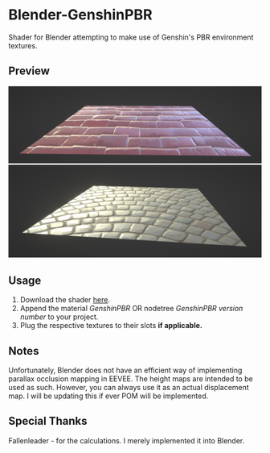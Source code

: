 # Blender-GenshinPBR
Shader for Blender attempting to make use of Genshin's PBR environment textures.

## Preview
![Preview](/preview/preview1.png)
![Preview](/preview/preview2.png)

## Usage
1. Download the shader [here](https://github.com/Festivize/Blender-GenshinPBR/releases/download/v1.0/GenshinPBR.v1.0.blend).
2. Append the material *GenshinPBR* OR nodetree *GenshinPBR version number* to your project.
3. Plug the respective textures to their slots **if applicable.**

## Notes
Unfortunately, Blender does not have an efficient way of implementing parallax occlusion mapping in EEVEE. The height maps are intended to be used as such. However, you can always use it as an actual displacement map. I will be updating this if ever POM will be implemented.

## Special Thanks
Fallenleader - for the calculations. I merely implemented it into Blender.